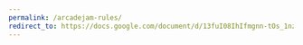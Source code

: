 ```yaml
---
permalink: /arcadejam-rules/
redirect_to: https://docs.google.com/document/d/13fuI08IhIfmgnn-tOs_1nzvcJ78oX8lgWnWiJPsP-jE/edit?usp=sharing
---
```

